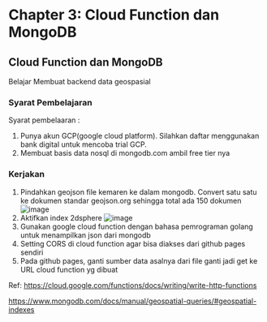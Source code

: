# Chapter 3: Cloud Function dan MongoDB
## Cloud Function dan MongoDB
Belajar Membuat backend data geospasial
### Syarat Pembelajaran
Syarat pembelaaran :
1. Punya akun GCP(google cloud platform). Silahkan daftar menggunakan bank digital untuk mencoba trial GCP.
2. Membuat basis data nosql di mongodb.com ambil free tier nya

### Kerjakan
1. Pindahkan geojson file kemaren ke dalam mongodb. Convert satu satu ke dokumen standar geojson.org sehingga total ada 150 dokumen
   ![image](https://github.com/bukped/gis/assets/11188109/44efbf10-7790-4b0d-b18d-ea2ed8b46128)
2. Aktifkan index 2dsphere
   ![image](https://github.com/bukped/gis/assets/11188109/199aa390-daf8-4878-94d2-59a93049a74a)
3. Gunakan google cloud function dengan bahasa pemrograman golang untuk menampilkan json dari mongodb
4. Setting CORS di cloud function agar bisa diakses dari github pages sendiri
5. Pada github pages, ganti sumber data asalnya dari file ganti jadi get ke URL cloud function yg dibuat

Ref:
https://cloud.google.com/functions/docs/writing/write-http-functions

https://www.mongodb.com/docs/manual/geospatial-queries/#geospatial-indexes
